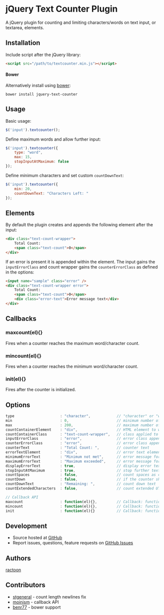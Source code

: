 # jQuery Text Counter Plugin

A jQuery plugin for counting and limiting characters/words on text input, or textarea, elements.

## Installation

Include script after the jQuery library:

```html
<script src="/path/to/textcounter.min.js"></script>
```

#### Bower

Alternatively install using [bower](http://bower.io/):

```
bower install jquery-text-counter
```

## Usage

Basic usage:

```javascript
$('input').textcounter();
```

Define maximum words and allow further input:

```javascript
$('input').textcounter({
	type: "word",
	max: 15,
	stopInputAtMaximum: false
});
```

Define minimum characters and set custom `countDownText`:

```javascript
$('input').textcounter({
	min: 20,
	countDownText: "Characters Left: "
});
```

## Elements

By default the plugin creates and appends the following element after the input:

```html
<div class="text-count-wrapper">
	Total Count:
	<span class="text-count">0</span>
</div>
```

If an error is present it is appended within the element. The input gains the `inputErrorClass` and count wrapper gains the `counterErrorClass` as defined in the options:

```html
<input name="sample" class="error" />
<div class="text-count-wrapper error">
	Total Count:
	<span class="text-count">0</span>
	<div class="error-text">Error message text</div>
</div>
```

## Callbacks

### maxcount(el){}

Fires when a counter reaches the maximum word/character count.

### mincount(el){}

Fires when a counter reaches the minimum word/character count.

### init(el){}

Fires after the counter is initialized.

## Options

```javascript
type                     : "character",            // "character" or "word"
min                      : 0,                      // minimum number of characters/words
max                      : 200,                    // maximum number of characters/words, -1 for unlimited, 'auto' to use maxlength attribute
countContainerElement    : "div",                  // HTML element to wrap the text count in
countContainerClass      : "text-count-wrapper",   // class applied to the countContainerElement
inputErrorClass          : "error",                // error class appended to the input element if error occurs
counterErrorClass        : "error",                // error class appended to the countContainerElement if error occurs
counterText              : "Total Count: ",        // counter text
errorTextElement         : "div",                  // error text element
minimumErrorText         : "Minimum not met",      // error message for minimum not met,
maximumErrorText         : "Maximum exceeded",     // error message for maximum range exceeded,
displayErrorText         : true,                   // display error text messages for minimum/maximum values
stopInputAtMaximum       : true,                   // stop further text input if maximum reached
countSpaces              : false,                  // count spaces as character (only for "character" type)
countDown                : false,                  // if the counter should deduct from maximum characters/words rather than counting up
countDownText            : "Remaining: ",          // count down text
countExtendedCharacters  : false,                  // count extended UTF-8 characters as 2 bytes (such as Chinese characters)

// Callback API
maxcount                 : function(el){},         // Callback: function(element) - Fires when the counter hits the maximum word/character count
mincount                 : function(el){},         // Callback: function(element) - Fires when the counter hits the minimum word/character count
init                     : function(el){}          // Callback: function(element) - Fires after the counter is initially setup
```

## Development

- Source hosted at [GitHub](https://github.com/ractoon/jQuery-Text-Counter)
- Report issues, questions, feature requests on [GitHub Issues](https://github.com/ractoon/jQuery-Text-Counter/issues)


## Authors

[ractoon](http://www.ractoon.com)


## Contributors

- [stgeneral](https://github.com/stgeneral) - count length newlines fix
- [moinism](https://github.com/moinism) - callback API
- [benr77](https://github.com/benr77) - bower support